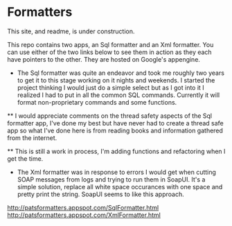 Formatters
==========

This site, and readme, is under construction.


This repo contains two apps, an Sql formatter and an Xml formatter.  You can use either of the two links below to see them
in action as they each have pointers to the other.  They are hosted on Google's appengine.


* The Sql formatter was quite an endeavor and took me roughly two years to get it to this stage working on it nights and 
weekends.  I started the project thinking I would just do a simple select but as I got into it I realized I had to put in
all the common SQL commands.  Currently it will format non-proprietary commands and some functions.

** I would appreciate comments on the thread safety aspects of the Sql formatter app, I've done my best but have never had to create
a thread safe app so what I've done here is from reading books and information gathered from the internet.

** This is still a work in process, I'm adding functions and refactoring when I get the time.


* The Xml formatter was in response to errors I would get when cutting SOAP messages from logs and trying to run them in SoapUI.
It's a simple solution, replace all white space occurances with one space and pretty print the string.  SoapUI seems to like this
approach.


http://patsformatters.appspot.com/SqlFormatter.html
http://patsformatters.appspot.com/XmlFormatter.html
